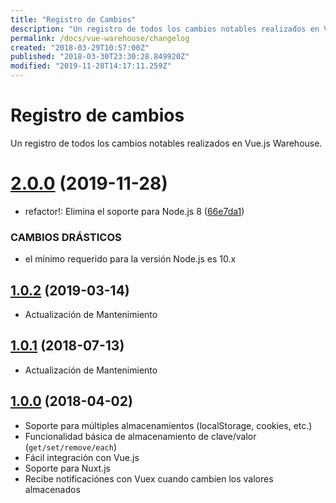 ```yaml
---
title: "Registro de Cambios"
description: "Un registro de todos los cambios notables realizados en Vue.js Warehouse."
permalink: /docs/vue-warehouse/changelog
created: "2018-03-29T10:57:00Z"
published: "2018-03-30T23:30:28.849920Z"
modified: "2019-11-28T14:17:11.259Z"
---
```


# Registro de cambios

Un registro de todos los cambios notables realizados en Vue.js Warehouse.


# [2.0.0](https://github.com/bazzite/vue-warehouse/compare/v1.0.2...v2.0.0) (2019-11-28)

* refactor!: Elimina el soporte para Node.js 8 ([66e7da1](https://github.com/bazzite/vue-warehouse/commit/66e7da19e3ecfe4de2cf6d4e4b4b9d01ce6568e4))

### CAMBIOS DRÁSTICOS

* el mínimo requerido para la versión Node.js es 10.x


## [1.0.2](https://github.com/bazzite/vue-warehouse/compare/v1.0.1...v1.0.2) (2019-03-14)

- Actualización de Mantenimiento

## [1.0.1](https://github.com/bazzite/vue-warehouse/compare/v1.0.0...v1.0.1) (2018-07-13)

- Actualización de Mantenimiento

## [1.0.0](https://github.com/bazzite/vue-warehouse/tree/v1.0.0) (2018-04-02)

- Soporte para múltiples almacenamientos (localStorage, cookies, etc.)
- Funcionalidad básica de almacenamiento de clave/valor (`get/set/remove/each`)
- Fácil integración con Vue.js
- Soporte para Nuxt.js
- Recibe notificaciónes con Vuex cuando cambien los valores almacenados
